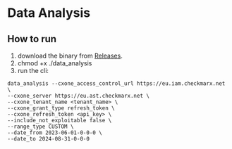 # Data Analysis

## How to run
1. download the binary from [Releases](https://github.com/HappyY19/data-analysis/releases).
2. chmod +x ./data_analysis
3. run the cli: 
```commandline
data_analysis --cxone_access_control_url https://eu.iam.checkmarx.net \
--cxone_server https://eu.ast.checkmarx.net \
--cxone_tenant_name <tenant_name> \
--cxone_grant_type refresh_token \
--cxone_refresh_token <api_key> \
--include_not_exploitable false \
--range_type CUSTOM \
--date_from 2023-06-01-0-0-0 \
--date_to 2024-08-31-0-0-0
```
 
 